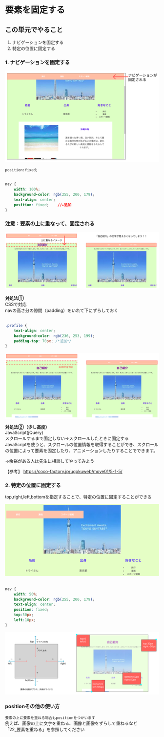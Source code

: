 # **要素を固定する**

## **この単元でやること**

1. ナビゲーションを固定する
2. 特定の位置に固定する

### **1. ナビゲーションを固定する**

![html](img/402_img01.png)

`position:fixed;`

```css

nav {
    width: 100%;
    background-color: rgb(255, 200, 179);
    text-align: center;
    position: fixed;    //←追加
}

```

### **注意：要素の上に重なって、固定される**

![html](img/402_img02.png)

**対処法①**  
CSSで対応  
navの高さ分の隙間（padding）をいれて下にずらしておく

```css

.profile {
    text-align: center;
    background-color: rgb(236, 253, 199);
    padding-top: 70px; /*追加*/
}

```

![html](img/402_img03.png)

**対処法②（少し高度）**  
JavaScript(jQuery)  
スクロールするまで固定しない→スクロールしたときに固定する  
JavaScriptを使うと、スクロールの位置情報を取得することができ、スクロールの位置によって要素を固定したり、アニメーションしたりすることでできます。

→余裕がある人は先生に相談してやってみよう

【参考】
https://coco-factory.jp/ugokuweb/move01/5-1-5/

### **2. 特定の位置に固定する**  

top,right,left,bottomを指定することで、特定の位置に固定することができる

![html](img/402_img06.png)

```css

nav {
    width: 50%;
    background-color: rgb(255, 200, 179);
    text-align: center;
    position: fixed;
    top:50px;
    left:10px;
}

```

![html](img/402_img04.png)

### **positionその他の使い方**
`要素の上に要素を重ねる場合もpositionをつかいます`  
例えば、画像の上に文字を重ねる、画像と画像をずらして重ねるなど  
「22_要素を重ねる」を参照してください
